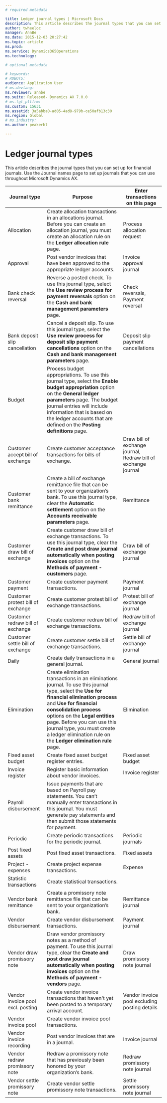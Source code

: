 ```yaml
---
# required metadata

title: Ledger journal types | Microsoft Docs
description: This article describes the journal types that you can set up for financial journals. Use the Journal names page to set up journals that you can use throughout Microsoft Dynamics AX.
author: twheeloc
manager: AnnBe
ms.date: 2015-12-03 20:27:42
ms.topic: article
ms.prod: 
ms.service: Dynamics365Operations
ms.technology: 

# optional metadata

# keywords: 
# ROBOTS: 
audience: Application User
# ms.devlang: 
ms.reviewer: annbe
ms.suite: Released- Dynamics AX 7.0.0
# ms.tgt_pltfrm: 
ms.custom: 15631
ms.assetid: 3a5abba0-ad05-4ad8-979b-ce50afb13c30
ms.region: Global
# ms.industry: 
ms.author: peakerbl

---
```


# Ledger journal types

This article describes the journal types that you can set up for financial journals. Use the Journal names page to set up journals that you can use throughout Microsoft Dynamics AX.

| Journal type                      | Purpose                                                                                                                                                                                                                                                                                                                                                     | Enter transactions on this page                                |
|-----------------------------------|-------------------------------------------------------------------------------------------------------------------------------------------------------------------------------------------------------------------------------------------------------------------------------------------------------------------------------------------------------------|----------------------------------------------------------------|
| Allocation                        | Create allocation transactions in an allocations journal. Before you can create an allocation journal, you must create an allocation rule on the **Ledger allocation rule** page.                                                                                                                                                                           | Process allocation request                                     |
| Approval                          | Post vendor invoices that have been approved to the appropriate ledger accounts.                                                                                                                                                                                                                                                                            | Invoice approval journal                                       |
| Bank check reversal               | Reverse a posted check. To use this journal type, select the **Use review process for payment reversals** option on the **Cash and bank management parameters** page.                                                                                                                                                                                       | Check reversals, Payment reversal                              |
| Bank deposit slip cancellation    | Cancel a deposit slip. To use this journal type, select the **Use review process for deposit slip payment cancellations** option on the **Cash and bank management parameters** page.                                                                                                                                                                       | Deposit slip payment cancellations                             |
| Budget                            | Process budget appropriations. To use this journal type, select the **Enable budget appropriation** option on the **General ledger parameters** page. The budget journal entries will include information that is based on the ledger accounts that are defined on the **Posting definitions** page.                                                        |                                                                |
| Customer accept bill of exchange  | Create customer acceptance transactions for bills of exchange.                                                                                                                                                                                                                                                                                              | Draw bill of exchange journal, Redraw bill of exchange journal |
| Customer bank remittance          | Create a bill of exchange remittance file that can be sent to your organization’s bank. To use this journal type, clear the **Automatic settlement** option on the **Accounts** **receivable parameters** page.                                                                                                                                             | Remittance                                                     |
| Customer draw bill of exchange    | Create customer draw bill of exchange transactions. To use this journal type, clear the **Create and post draw journal automatically when posting invoices** option on the **Methods of payment - customers** page.                                                                                                                                         | Draw bill of exchange journal                                  |
| Customer payment                  | Create customer payment transactions.                                                                                                                                                                                                                                                                                                                       | Payment journal                                                |
| Customer protest bill of exchange | Create customer protest bill of exchange transactions.                                                                                                                                                                                                                                                                                                      | Protest bill of exchange journal                               |
| Customer redraw bill of exchange  | Create customer redraw bill of exchange transactions.                                                                                                                                                                                                                                                                                                       | Redraw bill of exchange journal                                |
| Customer settle bill of exchange  | Create customer settle bill of exchange transactions.                                                                                                                                                                                                                                                                                                       | Settle bill of exchange journal                                |
| Daily                             | Create daily transactions in a general journal.                                                                                                                                                                                                                                                                                                             | General journal                                                |
| Elimination                       | Create elimination transactions in an eliminations journal. To use this journal type, select the **Use for financial elimination process** and **Use for financial consolidation process** options on the **Legal entities** page. Before you can use this journal type, you must create a ledger elimination rule on the **Ledger elimination rule** page. | Elimination                                                    |
| Fixed asset budget                | Create fixed asset budget register entries.                                                                                                                                                                                                                                                                                                                 | Fixed asset budget                                             |
| Invoice register                  | Register basic information about vendor invoices.                                                                                                                                                                                                                                                                                                           | Invoice register                                               |
| Payroll disbursement              | Issue payments that are based on Payroll pay statements. You can’t manually enter transactions in this journal. You must generate pay statements and then submit those statements for payment.                                                                                                                                                              |                                                                |
| Periodic                          | Create periodic transactions for the periodic journal.                                                                                                                                                                                                                                                                                                      | Periodic journals                                              |
| Post fixed assets                 | Post fixed asset transactions.                                                                                                                                                                                                                                                                                                                              | Fixed assets                                                   |
| Project - expenses                | Create project expense transactions.                                                                                                                                                                                                                                                                                                                        | Expense                                                        |
| Statistic transactions            | Create statistical transactions.                                                                                                                                                                                                                                                                                                                            |                                                                |
| Vendor bank remittance            | Create a promissory note remittance file that can be sent to your organization’s bank.                                                                                                                                                                                                                                                                      | Remittance journal                                             |
| Vendor disbursement               | Create vendor disbursement transactions.                                                                                                                                                                                                                                                                                                                    | Payment journal                                                |
| Vendor draw promissory note       | Draw vendor promissory notes as a method of payment. To use this journal type, clear the **Create and post draw journal automatically when posting invoices** option on the **Methods of payment - vendors** page.                                                                                                                                          | Draw promissory note journal                                   |
| Vendor invoice pool excl. posting | Create vendor invoice transactions that haven't yet been posted to a temporary arrival account.                                                                                                                                                                                                                                                             | Vendor invoice pool excluding posting details                  |
| Vendor invoice pool               | Create vendor invoice pool transactions.                                                                                                                                                                                                                                                                                                                    |                                                                |
| Vendor invoice recording          | Post vendor invoices that are in a journal.                                                                                                                                                                                                                                                                                                                 | Invoice journal                                                |
| Vendor redraw promissory note     | Redraw a promissory note that has previously been honored by your organization’s bank.                                                                                                                                                                                                                                                                      | Redraw promissory note journal                                 |
| Vendor settle promissory note     | Create vendor settle promissory note transactions.                                                                                                                                                                                                                                                                                                          | Settle promissory note journal                                 |



